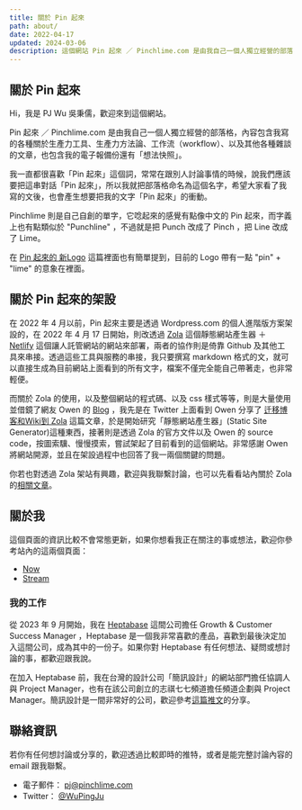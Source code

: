 ```yaml
---
title: 關於 Pin 起來
path: about/
date: 2022-04-17
updated: 2024-03-06
description: 這個網站 Pin 起來 ／ Pinchlime.com 是由我自己一個人獨立經營的部落格，主要是拿來放我寫的各種關於生產力工具、生產力方法論、工作流（workflow）、以及其他各種雜談的文章。
---
```


## 關於 Pin 起來

Hi，我是 PJ Wu 吳秉儒，歡迎來到這個網站。

Pin 起來 ／ Pinchlime.com 是由我自己一個人獨立經營的部落格，內容包含我寫的各種關於生產力工具、生產力方法論、工作流（workflow）、以及其他各種雜談的文章，也包含我的電子報備份還有「想法快照」。

我一直都很喜歡「Pin 起來」這個詞，常常在跟別人討論事情的時候，說我們應該要把這串對話「Pin 起來」，所以我就把部落格命名為這個名字，希望大家看了我寫的文後，也會產生想要把我的文字「Pin 起來」的衝動。

Pinchlime 則是自己自創的單字，它唸起來的感覺有點像中文的 Pin 起來，而字義上也有點類似於 "Punchline" ，不過就是把 Punch 改成了 Pinch ，把 Line 改成了 Lime。

在 [Pin 起來的 新Logo](@/blog/the-new-logo-of-pinchlime.md) 這篇裡面也有簡單提到，目前的 Logo 帶有一點 "pin" + "lime" 的意象在裡面。

## 關於 Pin 起來的架設

在 2022 年 4 月以前，Pin 起來主要是透過 Wordpress.com 的個人進階版方案架設的，在 2022 年 4 月 17 日開始，則改透過 [Zola](https://www.getzola.org/) 這個靜態網站產生器 ＋ [Netlify](https://www.netlify.com/) 這個讓人託管網站的網站來部署，兩者的協作則是倚靠 Github 及其他工具來串接。透過這些工具與服務的串接，我只要撰寫 markdown 格式的文，就可以直接生成為目前網站上面看到的所有文字，檔案不僅完全能自己帶著走，也非常輕便。

而關於 Zola 的使用，以及整個網站的程式碼、以及 css 樣式等等，則是大量使用並借鏡了網友 Owen 的 [Blog](https://www.owenyoung.com/) ，我先是在 Twitter 上面看到 Owen 分享了 [迁移博客和Wiki到 Zola](https://www.owenyoung.com/blog/migrate-to-zola/) 這篇文章，於是開始研究「靜態網站產生器」(Static Site Generator)這種東西，接著則是透過 Zola 的官方文件以及 Owen 的 source code，按圖索驥、慢慢摸索，嘗試架起了目前看到的這個網站。非常感謝 Owen 將網站開源，並且在架設過程中也回答了我一兩個關鍵的問題。

你若也對透過 Zola 架站有興趣，歡迎與我聯繫討論，也可以先看看站內關於 Zola 的[相關文章](/tags/zola)。

## 關於我

這個頁面的資訊比較不會常態更新，如果你想看我正在關注的事或想法，歡迎你參考站內的這兩個頁面：
- [Now](/now)
- [Stream](/stream/2024)

### 我的工作

從 2023 年 9 月開始，我在 [Heptabase](https://heptabase.com/) 這間公司擔任 Growth & Customer Success Manager ，Heptabase 是一個我非常喜歡的產品，喜歡到最後決定加入這間公司，成為其中的一份子。如果你對 Heptabase 有任何想法、疑問或想討論的事，都歡迎跟我說。

在加入 Heptabase 前，我在台灣的設計公司「簡訊設計」的網站部門擔任協調人與 Project Manager，也有在該公司創立的志祺七七頻道擔任頻道企劃與 Project Manager。簡訊設計是一間非常好的公司，歡迎參考[這篇推文](https://twitter.com/WuPingJu/status/1686395947600039936)的分享。


## 聯絡資訊

若你有任何想討論或分享的，歡迎透過比較即時的推特，或者是能完整討論內容的 email 跟我聯繫。

- 電子郵件： pj@pinchlime.com
- Twitter： [@WuPingJu](https://twitter.com/WuPingJu)